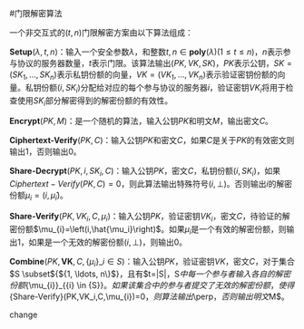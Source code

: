 #门限解密算法

一个非交互式的$(t,n)$门限解密方案由以下算法组成：

$\textbf{Setup}(\lambda,t,n)$：输入一个安全参数$\lambda$，和整数$t,n\in\textbf{poly}(\lambda)$($1\leq t\leq n$)，$n$表示参与协议的服务器数量，$t$表示门限。该算法输出$(PK,VK,SK)$，$PK$表示公钥，$SK=(SK_1,...,SK_n)$表示私钥份额的向量，$VK=(VK_1,...,VK_n)$表示验证密钥份额的向量。私钥份额$(i,SK_i)$分配给对应的每个参与协议的服务器$i$，验证密钥$VK_i$将用于检查使用$SK_i$部分解密得到的解密份额的有效性。

$\textbf{Encrypt}(PK,M)$：是一个随机的算法，输入公钥$PK$和明文$M$，输出密文$C$。

$\textbf{Ciphertext-Verify}(PK,C)$：输入公钥$PK$和密文$C$，如果$C$是关于$PK$的有效密文则输出$1$，否则输出$0$。

$\textbf{Share-Decrypt}(PK,i,SK_i,C)$：输入公钥$PK$，密文$C$，私钥份额$(i,SK_i)$，如果$Ciphertext-Verify(PK,C)=0$，则此算法输出特殊符号$(i,\perp)$。否则输出$i$的解密份额$\mu_{i}=\left(i, \hat{\mu}_{i}\right)$。

$\textbf{Share-Verify}(PK,VK_i,C,\mu_{i})$：输入公钥$PK$，验证密钥$VK_i$，密文$C$，待验证的解密份额$\mu_{i}=\left(i,\hat{\mu_i}\right)$。如果$\mu_{i}$是一个有效的解密份额，则输出1，如果是一个无效的解密份额$(i, \perp)$，则输出0。

$\textbf{Combine}\left(PK, \mathbf{VK}, C,\left\{\mu_{i}\right\}\_{i \in S}\right)$：输入公钥$PK$，验证密钥$VK$，密文$C$，对于集合$S \subset\${${1, \ldots, n\}$}，且有$t=\|S\|$，$S$中每一个参与者输入各自的解密份额$\{\mu_{i}\}\_{{i} \in {S}}$。如果该集合中的参与者提交了无效的解密份额，使得${Share-Verify}(PK,VK_i,C,\mu_{i})=0$，则算法输出$\perp$，否则输出明文$M$。



change
